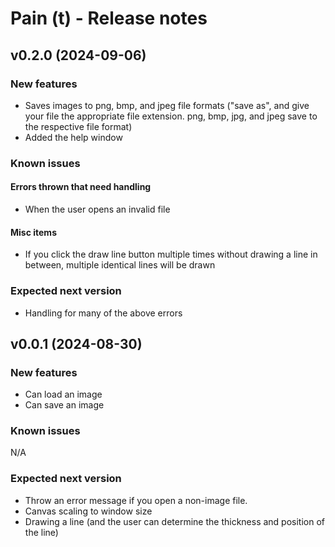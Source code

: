 # Pain (t) - Release notes

## v0.2.0 (2024-09-06)

### New features

- Saves images to png, bmp, and jpeg file formats ("save as", and give your file the appropriate file extension. png, bmp, jpg, and jpeg save to the respective file format)
- Added the help window

### Known issues

#### Errors thrown that need handling

- When the user opens an invalid file

#### Misc items

- If you click the draw line button multiple times without drawing a line in between, multiple identical lines will be drawn

### Expected next version

- Handling for many of the above errors


## v0.0.1 (2024-08-30)

### New features

- Can load an image
- Can save an image

### Known issues

N/A

### Expected next version

- Throw an error message if you open a non-image file.
- Canvas scaling to window size
- Drawing a line (and the user can determine the thickness and position of the line)